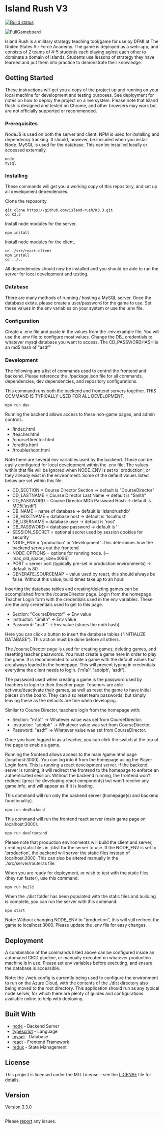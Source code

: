 # Island Rush V3

[![Build status](https://dev.azure.com/spenceradolph/IslandRushK3/_apis/build/status/IslandRushK3-CI)](https://dev.azure.com/spenceradolph/IslandRushK3/_build/latest?definitionId=7)

![FullGameboard](https://github.com/island-rush/Images/blob/master/K3/fullGameboard.PNG)

Island Rush is a military strategy teaching tool/game for use by DFMI at The United States Air Force Academy. The game is deployed as a web-app, and consists of 2 teams of 4-5 students each playing aginst each other to dominate a domain of islands. Students use lessons of strategy they have learned and put them into practice to demonstrate their knowledge.

## Getting Started

These instructions will get you a copy of the project up and running on your local machine for development and testing purposes. See deployment for notes on how to deploy the project on a live system. Please note that Island Rush is designed and tested on Chrome, and other browsers may work but are not officially supported or recommended.

### Prerequisites

NodeJS is used on both the server and client. NPM is used for installing and dependency tracking. It should, however, be included when you install Node. MySQL is used for the database. This can be installed locally or accessed externally.

```
node
mysql
```

### Installing

These commands will get you a working copy of this repository, and set up all development dependencies.

Clone the reposority.

```
git clone https://github.com/island-rush/K3.3.git
cd K3.3
```

Install node modules for the server.

```
npm install
```

Install node modules for the client.

```
cd ./src/react-client
npm install
cd ../..
```

All dependencies should now be installed and you should be able to run the server for local development and testing.

### Database

There are many methods of running / hosting a MySQL server. Once the database exists, please create a user/password for the game to use. Set these values in the env variables on your system or use the .env file.

### Configuration

Create a .env file and paste in the values from the .env.example file. You will use the .env file to configure most values.
Change the DB\_ credentials to whatever mysql database you want to access.
The CD_PASSWORDHASH is an md5 hash of "asdf"

### Development

The following are a list of commands used to control the frontend and backend. Please reference the ./package.json file for all commands, dependencies, dev dependencies, and repository configurations.

This command runs both the backend and frontend servers together.
THIS COMMAND IS TYPICALLY USED FOR ALL DEVELOPMENT.

```
npm run dev
```

Running the backend allows access to these non-game pages, and admin controls.

-   /index.html
-   /teacher.html
-   /courseDirector.html
-   /credits.html
-   /troubleshoot.html

Note there are several env variables used by the backend. These can be easily configured for local development within the .env file. The values within that file will be ignored when NODE_ENV is set to 'production', or they already exist in the environment. Some of the default values listed below are set within this file.

-   CD_SECTION = Course Director Section -> default is "CourseDirector"
-   CD_LASTNAME = Course Director Last Name -> default is "Smith"
-   CD_PASSWORD = Course Director MD5 Password Hash -> default is MD5('asdf')
-   DB_NAME = name of database -> default is 'islandrushdb'
-   DB_HOSTNAME = database host -> default is 'localhost'
-   DB_USERNAME = database user -> default is 'root'
-   DB_PASSWORD = database password -> default is ''
-   SESSION_SECRET = optional secret used by session cookies for security
-   NODE_ENV = 'production' or 'development'...this determines how the backend serves out the frontend
-   NODE_OPTIONS = options for running node. (--max_old_space_size=4096)
-   PORT = server port (typically pre-set in production environments) -> default is 80
-   GENERATE_SOURCEMAP = value used by react, this should always be false. Without this value, build times take up to an hour.

Inserting the database tables and creating/deleting games can be accomplished from the /courseDirector page. Login from the homepage
Teacher Login form with the credentials used in the env variables. These are the only credentials used to get to this page.

-   Section: "CourseDirector" -> Env value
-   Instructor: "Smith" -> Env value
-   Password: "asdf" -> Env value (stores the md5 hash)

Here you can click a button to insert the database tables ("INITIALIZE DATABASE"). This action must be done before all others.

The /courseDirector page is used for creating games, deleting games, and resetting teacher passwords. You must create a game here in order to play the game. It is recommended to create a game with the default values that are always loaded in the homepage. This will prevent typing in credentials everytime the client needs to login. ('m1a1', 'adolph', 'asdf').

The password used when creating a game is the password used by teachers to login to their /teacher page. Teachers are able activate/deactivate their games, as well as reset the game to have initial pieces on the board. They can also reset team passwords, but simply leaving these as the defaults are fine when developing.

Similar to Course Director, teachers login from the homepage with:

-   Section: "m1a1" -> Whatever value was set from CourseDirector.
-   Instructor: "adolph" -> Whatever value was set from CourseDirector.
-   Password: "asdf" -> Whatever value was set from CourseDirector.

Once you have logged in as a teacher, you can click the switch at the top of the page to enable a game.

Running the frontend allows access to the main /game.html page (localhost:3000). You can log into it from the homepage using the Player Login form. This is running a react development server. If the backend server is running, it will redirect the frontend to the homepage to enforce an authenticated session. Without the backend running, the frontend won't redirect (great for developing react components) but won't receive any game info, and will appear as if it is loading.

This command will run only the backend server (homepage(s) and backend functionality).

```
npm run devBackend
```

This command will run the frontend react server (main game page on localhost:3000).

```
npm run devFrontend
```

Please note that production environments will build the client and server, creating static files in ./dist for the server to use. If the NODE_ENV is set to 'production', the backend will server the static files instead of localhost:3000. This can also be altered manually in the ./src/server/router.ts file.

When you are ready for deployment, or wish to test with the static files (they run faster), use this command.

```
npm run build
```

When the ./dist folder has been populated with the static files and building is complete, you can run the server with this command.

```
npm start
```

Note: Without changing NODE_ENV to "production", this will still redirect the game to localhost:3000. Please update the .env file for easy changes.

## Deployment

A combination of the commands listed above can be configured inside an automated CICD pipeline, or manually executed on whatever production machine is in use. Please set env variables before executing, and ensure the database is accessible.

Note: the ./web.config is currently being used to configure the environment to run on the Azure Cloud, with the contents of the ./dist directory also being moved to the root directory. This application should run as any typical node server, for which there are plenty of guides and configurations available online to help with deploying.

## Built With

-   [node](https://nodejs.org/en/docs/) - Backend Server
-   [typescript](https://www.typescriptlang.org/) - Language
-   [mysql](https://dev.mysql.com/doc/) - Database
-   [react](https://reactjs.org/docs/getting-started.html) - Frontend Framework
-   [redux](https://redux.js.org/) - State Management

## License

This project is licensed under the MIT License - see the [LICENSE](LICENSE) file for details.

## Version

Version 3.3.0

---

Please [report](https://gitreports.com/issue/island-rush/K3) any issues.
